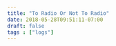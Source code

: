 ```yaml
---
title: "To Radio Or Not To Radio"
date: 2018-05-28T09:51:11-07:00
draft: false
tags : ["logs"]
---
```

